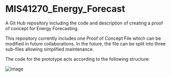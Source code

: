 # MIS41270_Energy_Forecast
A Git Hub repository including the code and description of creating a proof of concept for Energy Forecasting.

This repository currently includes one Proof of Concept File which can be modified in future collaborations. 
In the future, the file can be split into three sub-files allowing simplified maintenance. 

The code for the prototype acts according to the following structure:

![image](https://github.com/ChristophNeunsinger/MIS41270_Energy_Forecast/assets/129125789/f3eeef81-307a-4f82-b9ed-b866936b04c5)
